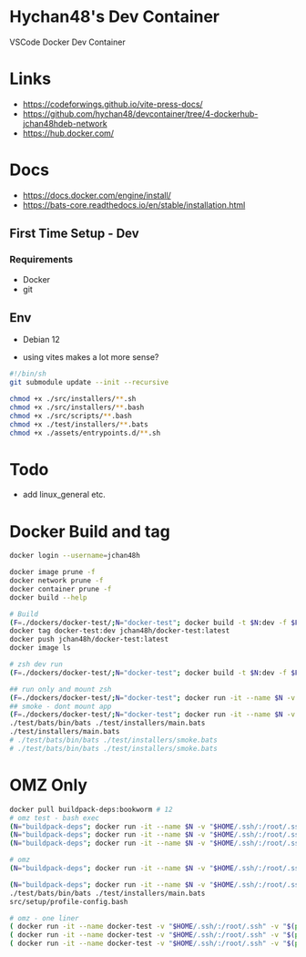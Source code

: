 # Hychan48's Dev Container
VSCode Docker Dev Container

# Links
* https://codeforwings.github.io/vite-press-docs/
* https://github.com/hychan48/devcontainer/tree/4-dockerhub-jchan48hdeb-network
* https://hub.docker.com/


# Docs
* https://docs.docker.com/engine/install/
* https://bats-core.readthedocs.io/en/stable/installation.html


## First Time Setup - Dev
### Requirements
* Docker
* git
## Env
* Debian 12

* using vites makes a lot more sense?
```bash
#!/bin/sh
git submodule update --init --recursive

chmod +x ./src/installers/**.sh
chmod +x ./src/installers/**.bash
chmod +x ./src/scripts/**.bash
chmod +x ./test/installers/**.bats
chmod +x ./assets/entrypoints.d/**.sh
```

# Todo
* add linux_general etc.

# Docker Build and tag
```bash
docker login --username=jchan48h

docker image prune -f
docker network prune -f
docker container prune -f
docker build --help

# Build
(F=./dockers/docker-test/;N="docker-test"; docker build -t $N:dev -f $F/Dockerfile . )
docker tag docker-test:dev jchan48h/docker-test:latest
docker push jchan48h/docker-test:latest
docker image ls

# zsh dev run
(F=./dockers/docker-test/;N="docker-test"; docker build -t $N:dev -f $F/Dockerfile . && docker run -it --name $N -v "$HOME/.ssh/:/root/.ssh" -v "$(pwd):/app" -w "/app" --hostname $N --rm $N:dev zsh)

## run only and mount zsh
(F=./dockers/docker-test/;N="docker-test"; docker run -it --name $N -v "$HOME/.ssh/:/root/.ssh" -v "$(pwd):/app" -w "/app" --hostname $N --rm $N:dev zsh)
## smoke - dont mount app
(F=./dockers/docker-test/;N="docker-test"; docker run -it --name $N -v "$HOME/.ssh/:/root/.ssh" -w "/app" --hostname $N --rm $N:dev zsh)
./test/bats/bin/bats ./test/installers/main.bats
./test/installers/main.bats
# ./test/bats/bin/bats ./test/installers/smoke.bats
# ./test/bats/bin/bats ./test/installers/smoke.bats


```
# OMZ Only
```bash
docker pull buildpack-deps:bookworm # 12
# omz test - bash exec
(N="buildpack-deps"; docker run -it --name $N -v "$HOME/.ssh/:/root/.ssh" -v "$(pwd):/app" -w "/app" --hostname $N --rm $N:bookworm bash)
(N="buildpack-deps"; docker run -it --name $N -v "$HOME/.ssh/:/root/.ssh" -v "$(pwd):/app" -w "/app" --hostname $N --rm --entrypoint ./assets/entrypoints.d/entrypoint.sh $N:bookworm bash)
(N="buildpack-deps"; docker run -it --name $N -v "$HOME/.ssh/:/root/.ssh" -v "$(pwd):/app" -w "/app" --hostname $N --rm --entrypoint ./assets/entrypoints.d/entrypoint.sh $N:bookworm ./src/setup/profile-config.bash)

# omz
(N="buildpack-deps"; docker run -it --name $N -v "$HOME/.ssh/:/root/.ssh" -v "$(pwd):/app" -w "/app" --hostname $N --rm --entrypoint ./assets/entrypoints.d/entrypoint.sh $N:bookworm ./test/installers/main.bats)

(N="buildpack-deps"; docker run -it --name $N -v "$HOME/.ssh/:/root/.ssh" -v "$(pwd):/app" -w "/app" --hostname $N --rm --entrypoint ./assets/entrypoints.d/entrypoint.sh $N:bookworm ./test/installers/main.bats)
./test/bats/bin/bats ./test/installers/main.bats
src/setup/profile-config.bash

# omz - one liner
( docker run -it --name docker-test -v "$HOME/.ssh/:/root/.ssh" -v "$(pwd):/app" -w "/app" --hostname docker-test --rm jchan48h/docker-test:latest zsh )
( docker run -it --name docker-test -v "$HOME/.ssh/:/root/.ssh" -v "$(pwd):/app" -w "/app" --hostname docker-test --rm  --entrypoint ./assets/entrypoints.d/entrypoint.sh jchan48h/docker-test:latest zsh )
( docker run -it --name docker-test -v "$HOME/.ssh/:/root/.ssh" -v "$(pwd):/app" -w "/app" --hostname docker-test --rm --entrypoint ./assets/entrypoints.d/entrypoint.sh jchan48h/docker-test:latest zsh )

```